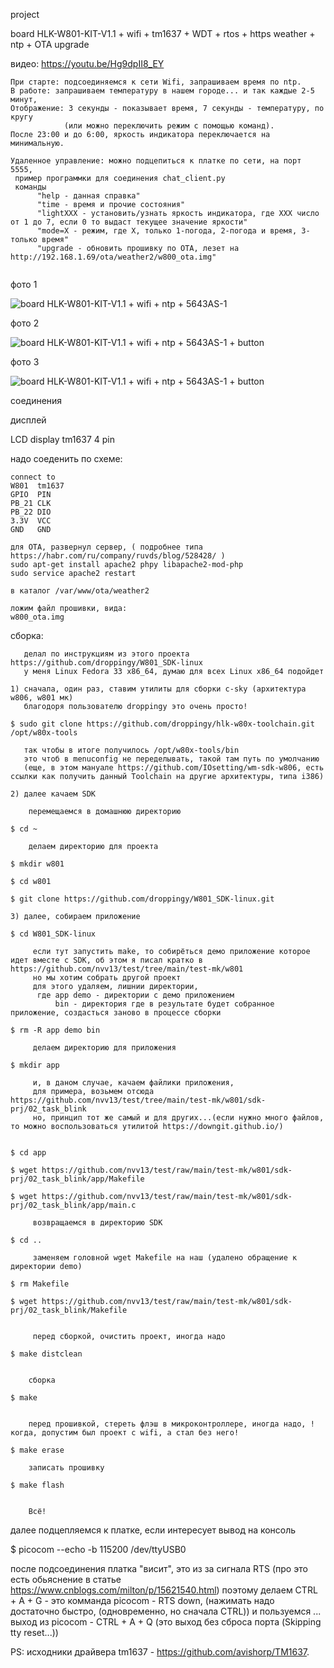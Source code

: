 project

board HLK-W801-KIT-V1.1 + wifi + tm1637 + WDT + rtos + https weather + ntp + OTA upgrade 

видео:
https://youtu.be/Hg9dpII8_EY

~~~
При старте: подсоединяемся к сети Wifi, запрашиваем время по ntp.
В работе: запрашиваем температуру в нашем городе... и так каждые 2-5 минут,  
Отображение: 3 секунды - показывает время, 7 секунды - температуру, по кругу 
            (или можно переключить режим с помощью команд).
После 23:00 и до 6:00, яркость индикатора переключается на минимальную.

Удаленное управление: можно подцепиться к платке по сети, на порт 5555,
 пример программки для соединения chat_client.py
 команды
      "help - данная справка"
      "time - время и прочие состояния"
      "lightXXX - установить/узнать яркость индикатора, где XXX число от 1 до 7, если 0 то выдаст текущее значение яркости"        
      "mode=X - режим, где X, только 1-погода, 2-погода и время, 3-только время"
      "upgrade - обновить прошивку по OTA, лезет на http://192.168.1.69/ota/weather2/w800_ota.img"


~~~
 

фото 1 
<p><img src="https://github.com/nvv13/test/blob/main/test-mk/w801/sdk-prj/04_wifi_ntp/w801_quad_digit_led_display.jpg" alt="board HLK-W801-KIT-V1.1 + wifi + ntp + 5643AS-1" title="board HLK-W801-KIT-V1.1 + wifi + ntp + 5643AS-1" /></p>

фото 2 
<p><img src="https://github.com/nvv13/test/blob/main/test-mk/w801/sdk-prj/04_wifi_ntp/w801_4_1.jpg" alt="board HLK-W801-KIT-V1.1 + wifi + ntp + 5643AS-1 + button" title="board HLK-W801-KIT-V1.1 + wifi + ntp + 5643AS-1 + button" /></p>

фото 3 
<p><img src="https://github.com/nvv13/test/blob/main/test-mk/w801/sdk-prj/04_wifi_ntp/w801_4_2.jpg" alt="board HLK-W801-KIT-V1.1 + wifi + ntp + 5643AS-1 + button" title="board HLK-W801-KIT-V1.1 + wifi + ntp + 5643AS-1 + button" /></p>



соединения

дисплей

LCD display tm1637
     4 pin

надо соеденить по схеме:
~~~
connect to
W801  tm1637
GPIO  PIN
PB_21 CLK
PB_22 DIO
3.3V  VCC
GND   GND
~~~


~~~
для OTA, развернул сервер, ( подробнее типа https://habr.com/ru/company/ruvds/blog/528428/ )
sudo apt-get install apache2 phpy libapache2-mod-php
sudo service apache2 restart

в каталог /var/www/ota/weather2

ложим файл прошивки, вида:
w800_ota.img
~~~






сборка:
~~~
   делал по инструкциям из этого проекта https://github.com/droppingy/W801_SDK-linux
   у меня Linux Fedora 33 x86_64, думаю для всех Linux x86_64 подойдет

1) сначала, один раз, ставим утилиты для сборки c-sky (архитектура w806, w801 мк)
   благодоря пользователю droppingy это очень просто!  

$ sudo git clone https://github.com/droppingy/hlk-w80x-toolchain.git /opt/w80x-tools

   так чтобы в итоге получилось /opt/w80x-tools/bin
   это чтоб в menuconfig не переделывать, такой там путь по умолчанию
   (еще, в этом мануале https://github.com/IOsetting/wm-sdk-w806, есть ссылки как получить данный Toolchain на другие архитектуры, типа i386)

2) далее качаем SDK

    перемещаемся в домашнюю директорию
 
$ cd ~

    делаем директорию для проекта

$ mkdir w801

$ cd w801  

$ git clone https://github.com/droppingy/W801_SDK-linux.git

3) далее, собираем приложение

$ cd W801_SDK-linux

     если тут запустить make, то собирёться демо приложение которое идет вместе с SDK, об этом я писал кратко в https://github.com/nvv13/test/tree/main/test-mk/w801 
     но мы хотим собрать другой проект
     для этого удаляем, лишнии директории, 
      где app demo - директории с демо приложением
          bin - директория где в результате будет собранное приложение, создасться заново в процессе сборки

$ rm -R app demo bin

     делаем директорию для приложения

$ mkdir app

     и, в даном случае, качаем файлики приложения, 
     для примера, возьмем отсюда https://github.com/nvv13/test/tree/main/test-mk/w801/sdk-prj/02_task_blink
     но, принцип тот же самый и для других...(если нужно много файлов, то можно воспользоваться утилитой https://downgit.github.io/)


$ cd app

$ wget https://github.com/nvv13/test/raw/main/test-mk/w801/sdk-prj/02_task_blink/app/Makefile

$ wget https://github.com/nvv13/test/raw/main/test-mk/w801/sdk-prj/02_task_blink/app/main.c

     возвращаемся в директорию SDK

$ cd ..

     заменяем головной wget Makefile на наш (удалено обращение к директории demo)

$ rm Makefile

$ wget https://github.com/nvv13/test/raw/main/test-mk/w801/sdk-prj/02_task_blink/Makefile


     перед сборкой, очистить проект, иногда надо

$ make distclean


    сборка

$ make 


    перед прошивкой, стереть флэш в микроконтроллере, иногда надо, !когда, допустим был проект с wifi, а стал без него!

$ make erase

    записать прошивку

$ make flash


    Всё!

~~~





  далее подцепляемся к платке, если интересует вывод на консоль

$ picocom --echo -b 115200 /dev/ttyUSB0

  после подсоединения платка "висит", это из за сигнала RTS (про это есть обьяснение в статье https://www.cnblogs.com/milton/p/15621540.html)
  поэтому делаем CTRL + A + G   - это комманда picocom - RTS down, (нажимать надо достаточно быстро, (одновременно, но сначала CTRL))
  и пользуемся ...
          выход из picocom - CTRL + A + Q  (это выход без сброса порта (Skipping tty reset...))




PS:
исходники драйвера tm1637 - https://github.com/avishorp/TM1637.







